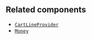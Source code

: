 ## Related components

- [`CartLineProvider`](/api/hydrogen/components/cart/cartlineprovider)
- [`Money`](/api/hydrogen/components/primitive/money)
